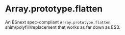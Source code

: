 # Array.prototype.flatten
An ESnext spec-compliant `Array.prototype.flatten` shim/polyfill/replacement that works as far down as ES3.

